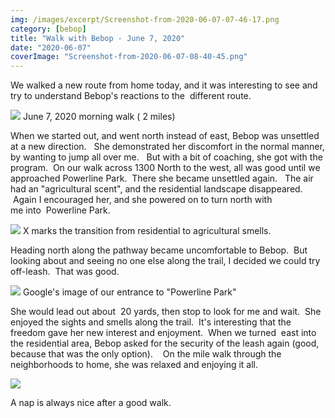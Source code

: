 ```yaml
---
img: /images/excerpt/Screenshot-from-2020-06-07-07-46-17.png
category: [bebop]
title: "Walk with Bebop - June 7, 2020"
date: "2020-06-07"
coverImage: "Screenshot-from-2020-06-07-08-40-45.png"
---
```


We walked a new route from home today, and it was interesting to see and try to understand Bebop's reactions to the  different route.

[![](/images/Screenshot-from-2020-06-07-07-46-17.png)](http://blog.duanemcguire.com/wp-content/uploads/2020/06/Screenshot-from-2020-06-07-07-46-17.png) June 7, 2020 morning walk ( 2 miles)

When we started out, and went north instead of east, Bebop was unsettled at a new direction.   She demonstrated her discomfort in the normal manner, by wanting to jump all over me.   But with a bit of coaching, she got with the program.  On our walk across 1300 North to the west, all was good until we approached Powerline Park.  There she became unsettled again.   The air had an "agricultural scent", and the residential landscape disappeared.   Again I encouraged her, and she powered on to turn north with me into  Powerline Park.

[![](/images/Screenshot-from-2020-06-07-08-08-23.png)](http://blog.duanemcguire.com/wp-content/uploads/2020/06/Screenshot-from-2020-06-07-08-08-23.png) X marks the transition from residential to agricultural smells.

Heading north along the pathway became uncomfortable to Bebop.  But looking about and seeing no one else along the trail, I decided we could try off-leash.  That was good.

[![](/images/Screenshot-from-2020-06-07-08-40-45-1024x658.png)](http://blog.duanemcguire.com/wp-content/uploads/2020/06/Screenshot-from-2020-06-07-08-40-45.png) Google's image of our entrance to "Powerline Park"

She would lead out about  20 yards, then stop to look for me and wait.  She enjoyed the sights and smells along the trail.  It's interesting that the freedom gave her new interest and enjoyment.  When we turned  east into the residential area, Bebop asked for the security of the leash again (good, because that was the only option).    On the mile walk through the neighborhoods to home, she was relaxed and enjoying it all.

[![](/images/2020-06-07-08.24.04-1024x715.jpg)](http://blog.duanemcguire.com/wp-content/uploads/2020/06/2020-06-07-08.24.04.jpg)

A nap is always nice after a good walk.
